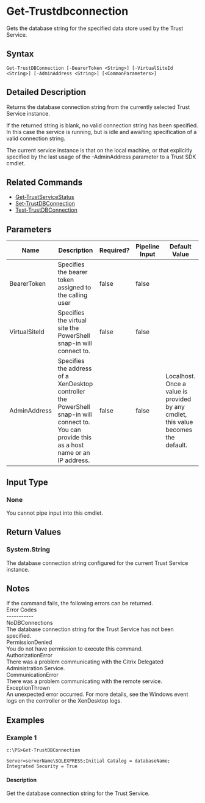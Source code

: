 ﻿
# Get-Trustdbconnection
Gets the database string for the specified data store used by the Trust Service.
## Syntax
```
Get-TrustDBConnection [-BearerToken <String>] [-VirtualSiteId <String>] [-AdminAddress <String>] [<CommonParameters>]
```
## Detailed Description
Returns the database connection string from the currently selected Trust Service instance.

If the returned string is blank, no valid connection string has been specified. In this case the service is running, but is idle and awaiting specification of a valid connection string.

The current service instance is that on the local machine, or that explicitly specified by the last usage of the -AdminAddress parameter to a Trust SDK cmdlet.


## Related Commands

* [Get-TrustServiceStatus](./Get-TrustServiceStatus/)
* [Set-TrustDBConnection](./Set-TrustDBConnection/)
* [Test-TrustDBConnection](./Test-TrustDBConnection/)
## Parameters
| Name   | Description | Required? | Pipeline Input | Default Value |
| --- | --- | --- | --- | --- |
| BearerToken | Specifies the bearer token assigned to the calling user | false | false |  |
| VirtualSiteId | Specifies the virtual site the PowerShell snap-in will connect to. | false | false |  |
| AdminAddress | Specifies the address of a XenDesktop controller the PowerShell snap-in will connect to. You can provide this as a host name or an IP address. | false | false | Localhost. Once a value is provided by any cmdlet, this value becomes the default. |

## Input Type

### None
You cannot pipe input into this cmdlet.
## Return Values

### System.String
The database connection string configured for the current Trust Service instance.
## Notes
If the command fails, the following errors can be returned.<br>    Error Codes<br>    -----------<br>    NoDBConnections<br>        The database connection string for the Trust Service has not been specified.<br>    PermissionDenied<br>        You do not have permission to execute this command.<br>    AuthorizationError<br>        There was a problem communicating with the Citrix Delegated Administration Service.<br>    CommunicationError<br>        There was a problem communicating with the remote service.<br>    ExceptionThrown<br>        An unexpected error occurred.  For more details, see the Windows event logs on the controller or the XenDesktop logs.
## Examples

### Example 1
```
c:\PS>Get-TrustDBConnection

Server=serverName\SQLEXPRESS;Initial Catalog = databaseName;  Integrated Security = True
```
#### Description
Get the database connection string for the Trust Service.
